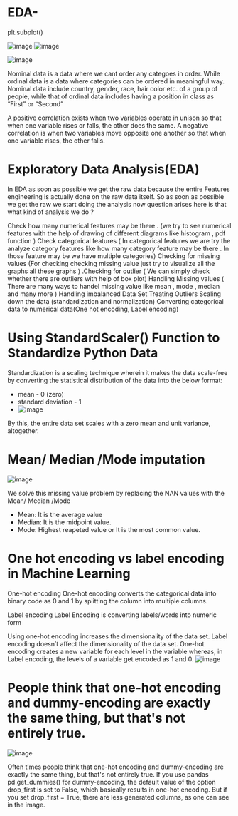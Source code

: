 # EDA-

plt.subplot()

![image](https://user-images.githubusercontent.com/108605935/207088450-97bb4f9e-6998-4ec2-a025-0c80026ca54b.png)
![image](https://user-images.githubusercontent.com/108605935/207232327-2f5ef984-7323-4257-949e-28e34bd07a32.png)


![image](https://user-images.githubusercontent.com/108605935/207231911-b87e5e2f-b406-449c-9452-b2701f0457e0.png)

Nominal data is a data where we cant order any categoes in order. While ordinal data is a data where categories can be ordered in meaningful way.
Nominal data include country, gender, race, hair color etc. of a group of people, while that of ordinal data includes having a position in class as “First” or “Second”


A positive correlation exists when two variables operate in unison so that when one variable rises or falls, the other does the same. A negative correlation is when two variables move opposite one another so that when one variable rises, the other falls.


# Exploratory Data Analysis(EDA)
In EDA as soon as possible we get the raw data because the entire Features engineering is actually done on the raw data itself.
So as soon as possible we get the raw we start doing the analysis now question arises here is that what kind of analysis we do ?

Check how many numerical features may be there . (we try to see numerical features with the help of drawing of different diagrams like histogram , pdf function )
Check categorical features ( In categorical features we are try the analyze category features like how many category feature may be there . In those feature may be we have multiple categories)
Checking for missing values (For checking checking missing value just try to visualize all the graphs all these graphs )
.Checking for outlier ( We can simply check whether there are outliers with help of box plot)
Handling Missing values ( There are many ways to handel missing value like mean , mode , median and many more )
Handling imbalanced Data Set
Treating Outliers
Scaling down the data (standardization and normalization)
Converting categorical data to numerical data(One hot encoding, Label encoding)

# Using StandardScaler() Function to Standardize Python Data
Standardization is a scaling technique wherein it makes the data scale-free by converting the statistical distribution of the data into the below format:
* mean - 0 (zero)
* standard deviation - 1
* ![image](https://user-images.githubusercontent.com/108605935/207280138-540799e3-3fe2-4d46-8309-3f93cfe797aa.png)

By this, the entire data set scales with a zero mean and unit variance, altogether.


# Mean/ Median /Mode imputation
![image](https://user-images.githubusercontent.com/108605935/207281320-3524a9f0-1473-4357-a65c-a6e1ed1eb048.png)

We solve this missing value problem by replacing the NAN values with the Mean/ Median /Mode
* Mean: It is the average value
* Median: It is the midpoint value.
* Mode: Highest reapeted value or  It is the most common value.

# One hot encoding vs label encoding in Machine Learning
One-hot encoding
One-hot encoding converts the categorical data into binary code as 0 and 1 by splitting the column into multiple columns. 

Label encoding
Label Encoding is converting labels/words into numeric form

Using one-hot encoding increases the dimensionality of the data set. Label encoding doesn’t affect the dimensionality of the data set. One-hot encoding creates a new variable for each level in the variable whereas, in Label encoding, the levels of a variable get encoded as 1 and 0.
![image](https://user-images.githubusercontent.com/108605935/207283418-1b2cde66-0e97-40b4-b1f3-2569ae9e6792.png)

#  People think that one-hot encoding and dummy-encoding are exactly the same thing, but that's not entirely true.
![image](https://user-images.githubusercontent.com/108605935/207284030-20100424-0c4b-493e-8f9e-c8889888cdac.png)

Often times people think that one-hot encoding and dummy-encoding are exactly the same thing, but that's not entirely true. If you use pandas pd.get_dummies() for dummy-encoding, the default value of the option drop_first is set to False, which basically results in one-hot encoding. But if you set drop_first = True, there are less generated columns, as one can see in the image.


